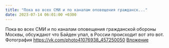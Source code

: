 ```yaml
---
title: "Пока во всех СМИ и по каналам оповещения гражданск..."
date: 2023-07-14 06:01:00 +0300
---
```


Пока во всех СМИ и по каналам оповещения гражданской обороны Москвы, обсуждают что Байден упал, в России происходит вот это вот.
Фотография
<a class="vk-attach" href="https://vk.com/photo41076938_457250050">https://vk.com/photo41076938_457250050</a>
<a class="vk-attach" href="https://vk.com/photo41076938_457250050">Вложение</a>
